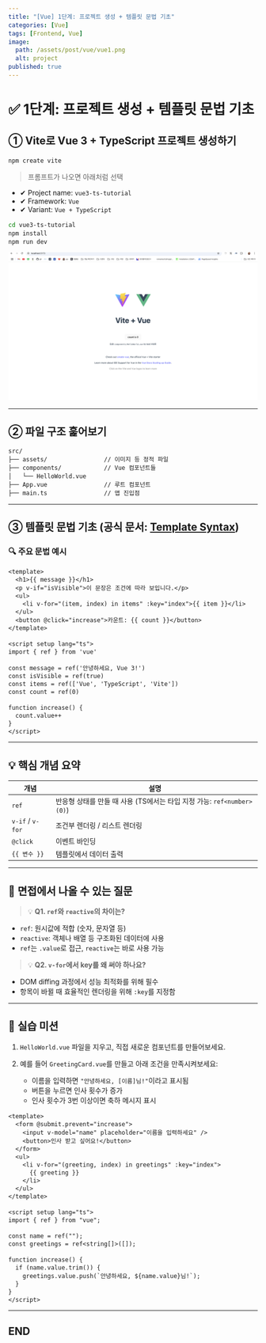 ```yaml
---
title: "[Vue] 1단계: 프로젝트 생성 + 템플릿 문법 기초"
categories: [Vue]
tags: [Frontend, Vue]
image:
  path: /assets/post/vue/vue1.png
  alt: project
published: true
---
```


# ✅ 1단계: 프로젝트 생성 + 템플릿 문법 기초

## ① Vite로 Vue 3 + TypeScript 프로젝트 생성하기

```bash
npm create vite
```

> 프롬프트가 나오면 아래처럼 선택

* ✔ Project name: `vue3-ts-tutorial`
* ✔ Framework: `Vue`
* ✔ Variant: `Vue + TypeScript`

```bash
cd vue3-ts-tutorial
npm install
npm run dev
```

<img src="/assets/post/vue/vue1.png" alt='' width=1300px>

---

## ② 파일 구조 훑어보기

```bash
src/
├── assets/                // 이미지 등 정적 파일
├── components/            // Vue 컴포넌트들
│   └── HelloWorld.vue
├── App.vue                // 루트 컴포넌트
├── main.ts                // 앱 진입점
```

---

## ③ 템플릿 문법 기초 (공식 문서: [Template Syntax](https://vuejs.org/guide/essentials/template-syntax.html))

### 🔍 주요 문법 예시

```vue
<template>
  <h1>{{ message }}</h1>
  <p v-if="isVisible">이 문장은 조건에 따라 보입니다.</p>
  <ul>
    <li v-for="(item, index) in items" :key="index">{{ item }}</li>
  </ul>
  <button @click="increase">카운트: {{ count }}</button>
</template>

<script setup lang="ts">
import { ref } from 'vue'

const message = ref('안녕하세요, Vue 3!')
const isVisible = ref(true)
const items = ref(['Vue', 'TypeScript', 'Vite'])
const count = ref(0)

function increase() {
  count.value++
}
</script>
```

---

## 💡 핵심 개념 요약

| 개념               | 설명                                                 |
| ---------------- | -------------------------------------------------- |
| `ref`            | 반응형 상태를 만들 때 사용 (TS에서는 타입 지정 가능: `ref<number>(0)`) |
| `v-if` / `v-for` | 조건부 렌더링 / 리스트 렌더링                                  |
| `@click`         | 이벤트 바인딩                                            |
| `{{ 변수 }}`       | 템플릿에서 데이터 출력                                       |

---

## 💬 면접에서 나올 수 있는 질문

> 💡 **Q1. `ref`와 `reactive`의 차이는?**

* `ref`: 원시값에 적합 (숫자, 문자열 등)
* `reactive`: 객체나 배열 등 구조화된 데이터에 사용
* `ref`는 `.value`로 접근, `reactive`는 바로 사용 가능

> 💡 **Q2. `v-for`에서 key를 왜 써야 하나요?**

* DOM diffing 과정에서 성능 최적화를 위해 필수
* 항목이 바뀔 때 효율적인 렌더링을 위해 `:key`를 지정함

---

## 🎯 실습 미션

1. `HelloWorld.vue` 파일을 지우고, 직접 새로운 컴포넌트를 만들어보세요.
2. 예를 들어 `GreetingCard.vue`를 만들고 아래 조건을 만족시켜보세요:

   * 이름을 입력하면 `"안녕하세요, [이름]님!"`이라고 표시됨
   * 버튼을 누르면 인사 횟수가 증가
   * 인사 횟수가 3번 이상이면 축하 메시지 표시

```vue
<template>
  <form @submit.prevent="increase">
    <input v-model="name" placeholder="이름을 입력하세요" />
    <button>인사 받고 싶어요!</button>
  </form>
  <ul>
    <li v-for="(greeting, index) in greetings" :key="index">
      {{ greeting }}
    </li>
  </ul>
</template>

<script setup lang="ts">
import { ref } from "vue";

const name = ref("");
const greetings = ref<string[]>([]);

function increase() {
  if (name.value.trim()) {
    greetings.value.push(`안녕하세요, ${name.value}님!`);
  }
}
</script>
```

---

## END
